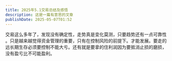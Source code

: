 ```yaml
---
title: 2025年5.1交易总结及感悟
description: 这是一篇有意思的文章
publishDate: 2025-05-07T01:52
---
```

交易这么多年了，发现没有确定性，走势真是变化莫测，只要趋势还有一点可靠性 。只是越来越觉得资金管理的重要，只有在控制风险的前提下。才能发展。要走的远长期生存必须要控制不能大亏。还有就是要拿的住利润因为要抵消止损的磨损，没有盈亏比不可能盈利。
